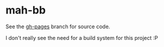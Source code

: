 # mah-bb

See the [gh-pages](https://github.com/cjburkey01/mah-bb/tree/gh-pages) branch for source code.

I don't really see the need for a build system for this project :P
